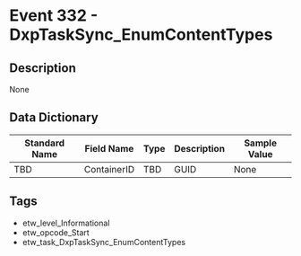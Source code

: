 # Event 332 - DxpTaskSync_EnumContentTypes

## Description
None

## Data Dictionary
|Standard Name|Field Name|Type|Description|Sample Value|
|---|---|---|---|---|
|TBD|ContainerID|TBD|GUID|None|None|

## Tags
* etw_level_Informational
* etw_opcode_Start
* etw_task_DxpTaskSync_EnumContentTypes